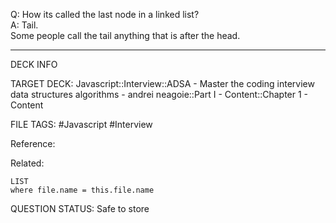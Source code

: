 Q: How its called the last node in a linked list?  
A: Tail.  
Some people call the tail anything that is after the head.
<!--ID: 1693659896989-->

---

DECK INFO

TARGET DECK: Javascript::Interview::ADSA - Master the coding interview data structures algorithms - andrei neagoie::Part I - Content::Chapter 1 - Content

FILE TAGS: #Javascript #Interview

Reference:

Related:

```dataview
LIST
where file.name = this.file.name
```


QUESTION STATUS: Safe to store